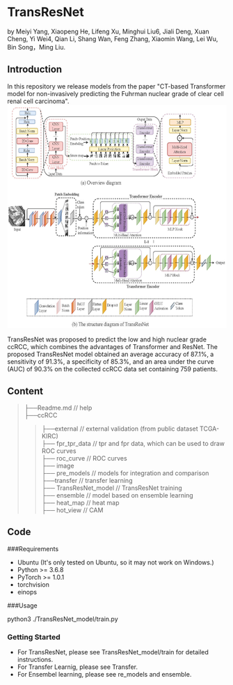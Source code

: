 # TransResNet

by Meiyi Yang, Xiaopeng He, Lifeng Xu, Minghui Liu6, Jiali Deng, Xuan Cheng, Yi Wei4, Qian Li, Shang Wan, Feng Zhang, Xiaomin Wang, Lei Wu, Bin Song，Ming Liu.

## Introduction
In this repository we release models from the paper "CT-based Transformer model for non-invasively predicting the Fuhrman nuclear grade of clear cell renal cell carcinoma".
![image](https://github.com/yangmeiyi/ccRCC_project/blob/main/network.jpg)

TransResNet was proposed to predict the low and high nuclear grade ccRCC, which combines the advantages of Transformer and ResNet. The proposed TransResNet model obtained an average accuracy of 87.1%, a sensitivity of 91.3%, a specificity of 85.3%, and an area under the curve (AUC) of 90.3% on the collected ccRCC data set containing 759 patients.




## Content
> ├──Readme.md               // help  <br>
> ├──ccRCC              <br>  
> > ├──external             // external validation (from public dataset TCGA-KIRC)  <br>
> > ├── fpr_tpr_data        // tpr and fpr data, which can be used to draw ROC curves  <br>
> > ├── roc_curve           //  ROC curves  <br>
> > ├── image <br>
> > ├── pre_models          // models for integration and comparison  <br>
> > ├──transfer             // transfer learning  <br>
> > ├── TransResNet_model                      // TransResNet training  <br>
> > ├── ensemble     // model based on ensemble learning  <br>
> > ├── heat_map    // heat map  <br>
> > ├── hot_view    // CAM <br>


## Code 
###Requirements
* Ubuntu (It's only tested on Ubuntu, so it may not work on Windows.)
* Python >= 3.6.8
* PyTorch >= 1.0.1
* torchvision
* einops

###Usage

python3 ./TransResNet_model/train.py

### Getting Started
* For TransResNet, please see TransResNet_model/train for detailed instructions.
* For Transfer Learnig, please see Transfer.
* For Ensembel learning, please see re_models and ensemble.
